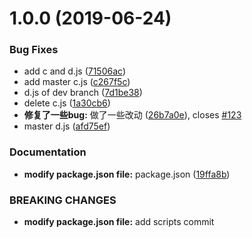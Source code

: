 # 1.0.0 (2019-06-24)


### Bug Fixes

* add c and d.js ([71506ac](https://github.com/gongph/learning-git/commit/71506ac))
* add master c.js ([c267f5c](https://github.com/gongph/learning-git/commit/c267f5c))
* d.js of dev branch ([7d1be38](https://github.com/gongph/learning-git/commit/7d1be38))
* delete c.js ([1a30cb6](https://github.com/gongph/learning-git/commit/1a30cb6))
* **修复了一些bug:** 做了一些改动 ([26b7a0e](https://github.com/gongph/learning-git/commit/26b7a0e)), closes [#123](https://github.com/gongph/learning-git/issues/123)
* master d.js ([afd75ef](https://github.com/gongph/learning-git/commit/afd75ef))


### Documentation

* **modify package.json file:** package.json ([19ffa8b](https://github.com/gongph/learning-git/commit/19ffa8b))


### BREAKING CHANGES

* **modify package.json file:** add scripts commit



